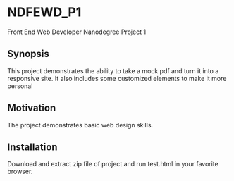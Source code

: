# NDFEWD_P1
Front End Web Developer Nanodegree Project 1

## Synopsis

This project demonstrates the ability to take a mock pdf and turn it into a responsive site. It also includes some customized elements to make it more personal

## Motivation

The project demonstrates basic web design skills.

## Installation

Download and extract zip file of project and run test.html in your favorite browser.

